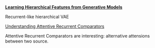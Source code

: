 **[Learning Hierarchical Features from Generative Models](https://arxiv.org/abs/1702.08396)**

Recurrent-like hierarchical VAE

[Understanding Attentive Recurrent Comparators](https://medium.com/@sanyamagarwal/understanding-attentive-recurrent-comparators-ea1b741da5c3)

Attentive Recurrent Comparators are interesting: alternative attensions between two source.
